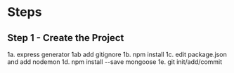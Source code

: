 # Steps

## Step 1 - Create the Project

1a. express generator
1ab add gitignore
1b. npm install
1c. edit package.json and add nodemon
1d. npm install --save mongoose
1e. git init/add/commit

